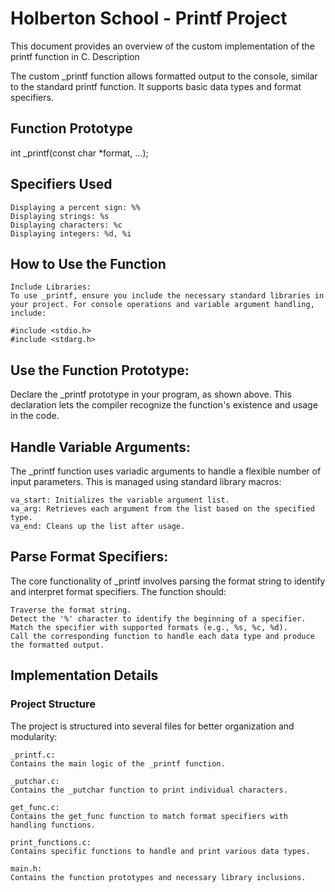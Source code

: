 # Holberton School - Printf Project

This document provides an overview of the custom implementation of the printf function in C.
Description

The custom _printf function allows formatted output to the console, similar to the standard printf function. It supports basic data types and format specifiers.
## Function Prototype

int _printf(const char *format, ...);

## Specifiers Used

    Displaying a percent sign: %%
    Displaying strings: %s
    Displaying characters: %c
    Displaying integers: %d, %i

## How to Use the Function

    Include Libraries:
    To use _printf, ensure you include the necessary standard libraries in your project. For console operations and variable argument handling, include:

    #include <stdio.h>
    #include <stdarg.h>

## Use the Function Prototype:
Declare the _printf prototype in your program, as shown above. This declaration lets the compiler recognize the function's existence and usage in the code.

## Handle Variable Arguments:
The _printf function uses variadic arguments to handle a flexible number of input parameters. This is managed using standard library macros:

    va_start: Initializes the variable argument list.
    va_arg: Retrieves each argument from the list based on the specified type.
    va_end: Cleans up the list after usage.

## Parse Format Specifiers:
The core functionality of _printf involves parsing the format string to identify and interpret format specifiers. The function should:

    Traverse the format string.
    Detect the '%' character to identify the beginning of a specifier.
    Match the specifier with supported formats (e.g., %s, %c, %d).
    Call the corresponding function to handle each data type and produce the formatted output.

## Implementation Details
### Project Structure

The project is structured into several files for better organization and modularity:

    _printf.c:
    Contains the main logic of the _printf function.

    _putchar.c:
    Contains the _putchar function to print individual characters.

    get_func.c:
    Contains the get_func function to match format specifiers with handling functions.

    print_functions.c:
    Contains specific functions to handle and print various data types.

    main.h:
    Contains the function prototypes and necessary library inclusions.

  

